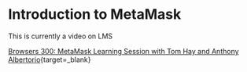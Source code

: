 # Introduction to MetaMask

This is currently a video on LMS

[Browsers 300: MetaMask Learning Session with Tom Hay and Anthony Albertorio](https://www.youtube.com/watch?v=d0NtNbbMQ1s){target=\_blank}
